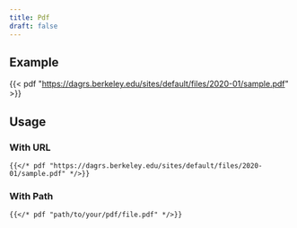 ```yaml
---
title: Pdf 
draft: false
---
```


## Example
{{< pdf "https://dagrs.berkeley.edu/sites/default/files/2020-01/sample.pdf" >}}

## Usage
### With URL
```
{{</* pdf "https://dagrs.berkeley.edu/sites/default/files/2020-01/sample.pdf" */>}}
``` 

### With Path 
```
{{</* pdf "path/to/your/pdf/file.pdf" */>}}
``` 
